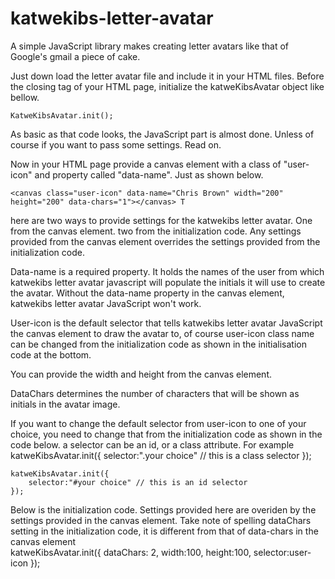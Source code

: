 # katwekibs-letter-avatar
A simple JavaScript library makes creating letter avatars like that of Google's gmail a piece of cake.

Just down load the letter avatar file and include it in your HTML files. 
Before the </body> closing tag of your HTML page, initialize the katweKibsAvatar object like bellow. 
    
    KatweKibsAvatar.init(); 

As basic as that code looks, the JavaScript part is almost done. Unless of course if you want to pass some settings. Read on. 

Now in your HTML page provide a canvas element with a class of "user-icon" and property called "data-name". Just as shown below. 

    <canvas class="user-icon" data-name="Chris Brown" width="200" height="200" data-chars="1"></canvas> T

here are two ways to provide settings for the katwekibs letter avatar. 
One from the canvas element. 
two from the initialization code. 
Any settings provided from the canvas element overrides the settings provided from the initialization code.

Data-name is a required property. 
It holds the names of the user from which katwekibs letter avatar javascript will populate the initials it will use to create the avatar. Without the data-name property in the canvas element, katwekibs letter avatar JavaScript won't work. 

User-icon is the default selector that tells katwekibs letter avatar JavaScript the canvas element to draw the avatar to, of course user-icon class name can be changed from the initialization code as shown in the initialisation code at the bottom. 

You can provide the width and height from the canvas element.  

DataChars determines the number of characters that will be shown as initials in the avatar image. 

If you want to change the default selector from user-icon to one of your choice, you need to change that from the initialization code as shown in the code below. 
a selector can be an id, or a class attribute. For example 
    katweKibsAvatar.init({
        selector:".your choice" // this is a class selector 
    }); 
    
    katweKibsAvatar.init({ 
        selector:"#your choice" // this is an id selector 
    }); 
    
Below is the initialization code. 
Settings provided here are overiden by the settings provided in the canvas element. 
Take note of spelling dataChars setting in the initialization code, it is different from that of data-chars in the canvas element      
    katweKibsAvatar.init({
        dataChars: 2, 
        width:100, 
        height:100, 
        selector:user-icon 
    });

    
